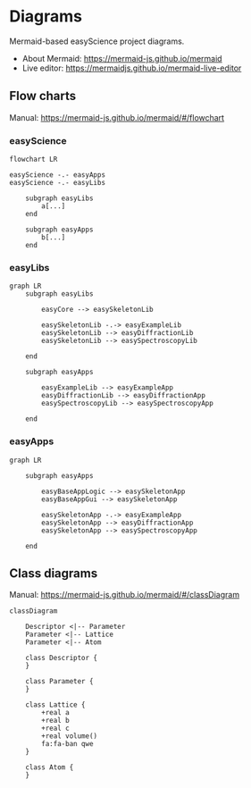 # Diagrams

Mermaid-based easyScience project diagrams.

* About Mermaid: https://mermaid-js.github.io/mermaid
* Live editor: https://mermaidjs.github.io/mermaid-live-editor

## Flow charts

Manual: https://mermaid-js.github.io/mermaid/#/flowchart

### easyScience

```mermaid
flowchart LR

easyScience -.- easyApps
easyScience -.- easyLibs 

	subgraph easyLibs
		a[...]
	end

	subgraph easyApps
		b[...]
	end
```

### easyLibs

```mermaid
graph LR
	subgraph easyLibs

		easyCore --> easySkeletonLib

		easySkeletonLib -.-> easyExampleLib
		easySkeletonLib --> easyDiffractionLib
		easySkeletonLib --> easySpectroscopyLib

	end

	subgraph easyApps

		easyExampleLib --> easyExampleApp
		easyDiffractionLib --> easyDiffractionApp
		easySpectroscopyLib --> easySpectroscopyApp

	end
```

### easyApps

```mermaid
graph LR

	subgraph easyApps

		easyBaseAppLogic --> easySkeletonApp
		easyBaseAppGui --> easySkeletonApp

		easySkeletonApp -.-> easyExampleApp
		easySkeletonApp --> easyDiffractionApp
		easySkeletonApp --> easySpectroscopyApp

	end
```

## Class diagrams

Manual: https://mermaid-js.github.io/mermaid/#/classDiagram

```mermaid
classDiagram

	Descriptor <|-- Parameter
	Parameter <|-- Lattice
	Parameter <|-- Atom

	class Descriptor {
	}

	class Parameter {
	}

	class Lattice {
		+real a
		+real b
		+real c
		+real volume()
		fa:fa-ban qwe
	}

	class Atom {
	}
```
